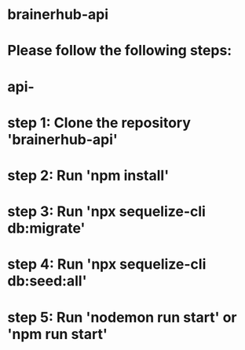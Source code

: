 # brainerhub-api




# Please follow the following steps:

# api- 

# step 1: Clone the repository 'brainerhub-api'
# step 2: Run 'npm install'
# step 3: Run 'npx sequelize-cli db:migrate'
# step 4: Run 'npx sequelize-cli db:seed:all' 
# step 5: Run 'nodemon run start' or 'npm run start'


